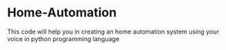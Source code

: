 # Home-Automation
This code will help you in creating an home automation system using your voice in python programming language
